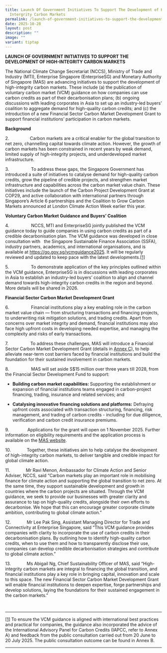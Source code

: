 ```yaml
---
title: Launch Of Government Initiatives To Support The Development of High
  Intergrity Carbon Markets
permalink: /launch-of-government-initiatives-to-support-the-development-of-high-intergrity-carbon-markets/
date: 2025-10-28
layout: post
description: ""
image: ""
variant: tiptap
---
```

<p><strong>LAUNCH OF GOVERNMENT INITIATIVES TO SUPPORT THE DEVELOPMENT OF HIGH-INTEGRITY CARBON MARKETS</strong>
</p>
<p>The National Climate Change Secretariat (NCCS), Ministry of Trade and
Industry (MTI), Enterprise Singapore (EnterpriseSG) and Monetary Authority
of Singapore (MAS) are advancing initiatives to support the development
of high-integrity carbon markets. These include (a) the publication of
voluntary carbon market (VCM) guidance on how companies can use carbon
credits as part of their decarbonisation plans; (b) ongoing discussions
with leading corporates in Asia to set up an industry-led buyers’ coalition
to aggregate demand for high-quality carbon credits; and (c) the introduction
of a new Financial Sector Carbon Market Development Grant to support financial
institutions’ participation in carbon markets.</p>
<p><strong>Background</strong>
</p>
<p>2.&nbsp;&nbsp;&nbsp;&nbsp;&nbsp;&nbsp;&nbsp;&nbsp;&nbsp;&nbsp;&nbsp;&nbsp;&nbsp;&nbsp;&nbsp;&nbsp;
Carbon markets are a critical enabler for the global transition to net
zero, channelling capital towards climate action. However, the growth of
carbon markets has been constrained in recent years by weak demand, limited
supply of high-integrity projects, and underdeveloped market infrastructure.</p>
<p>3.&nbsp;&nbsp;&nbsp;&nbsp;&nbsp;&nbsp;&nbsp;&nbsp;&nbsp;&nbsp;&nbsp;&nbsp;&nbsp;&nbsp;&nbsp;&nbsp;&nbsp;
To address these gaps, the Singapore Government has introduced a suite
of initiatives to catalyse demand for high-quality carbon credits, grow
the pipeline of credible projects, and strengthen market infrastructure
and capabilities across the carbon market value chain. These initiatives
include the launch of the Carbon Project Development Grant at COP29, and
active collaboration with international partners through Singapore’s Article
6 partnerships and the Coalition to Grow Carbon Markets announced at London
Climate Action Week earlier this year.</p>
<p><strong>Voluntary Carbon Market Guidance and Buyers’ Coalition</strong>
</p>
<p>4.&nbsp;&nbsp;&nbsp;&nbsp;&nbsp;&nbsp;&nbsp;&nbsp;&nbsp;&nbsp;&nbsp;&nbsp;&nbsp;&nbsp;&nbsp;&nbsp;&nbsp;
NCCS, MTI and EnterpriseSG jointly published the VCM guidance today to
guide companies in using carbon credits as part of a credible decarbonisation
plan. The VCM guidance was developed in close consultation with &nbsp;&nbsp;the
Singapore Sustainable Finance Association (SSFA), industry partners, academics,
and international organisations, and is available at <a href="https://go.gov.sg/vcmguidance2025" rel="noopener noreferrer nofollow" target="_blank">https://go.gov.sg/vcmguidance2025</a>.
It will be regularly reviewed and updated to keep pace with the latest
developments.<a href="#_ftn1" rel="noopener noreferrer nofollow" target="_blank">[1]</a>
</p>
<p>5.&nbsp;&nbsp;&nbsp;&nbsp;&nbsp;&nbsp;&nbsp;&nbsp;&nbsp;&nbsp;&nbsp;&nbsp;&nbsp;&nbsp;&nbsp;&nbsp;&nbsp;
To demonstrate application of the key principles outlined within the VCM
guidance, EnterpriseSG is in discussions with leading corporates in Asia
to establish an industry-led buyers’ coalition to align and channel demand
towards high-integrity carbon credits in the region and beyond. More details
will be shared in 2026.</p>
<p><strong>Financial Sector Carbon Market Development Grant</strong>
</p>
<p>6.&nbsp;&nbsp;&nbsp;&nbsp;&nbsp;&nbsp;&nbsp;&nbsp;&nbsp;&nbsp;&nbsp;&nbsp;&nbsp;&nbsp;&nbsp;&nbsp;&nbsp;
Financial institutions play a key enabling role in the carbon market value
chain — from structuring transactions and financing projects, to underwriting
risk mitigation solutions, and trading credits. Apart from concerns over
market integrity and demand, financial institutions may also face high
upfront costs in developing needed expertise, and managing the complexity
and risks of early transactions.</p>
<p>7.&nbsp;&nbsp;&nbsp;&nbsp;&nbsp;&nbsp;&nbsp;&nbsp;&nbsp;&nbsp;&nbsp;&nbsp;&nbsp;&nbsp;&nbsp;&nbsp;&nbsp;
To address these challenges, MAS will introduce a Financial Sector Carbon
Market Development Grant (details in <u>Annex C</u>), to help alleviate
near-term cost barriers faced by financial institutions and build the foundation
for their sustained involvement in carbon markets.</p>
<p>8.&nbsp;&nbsp;&nbsp;&nbsp;&nbsp;&nbsp;&nbsp;&nbsp;&nbsp;&nbsp;&nbsp;&nbsp;&nbsp;&nbsp;&nbsp;&nbsp;&nbsp;
MAS will set aside S$15 million over three years till 2028, from the Financial
Sector Development Fund to support:</p>
<ul data-tight="true" class="tight">
<li>
<p><strong>Building carbon market capabilities: </strong>Supporting the establishment
or expansion of financial institutions teams engaged in carbon-project
financing, trading, insurance and related services; and</p>
</li>
<li>
<p><strong>Catalysing innovative financing solutions and platforms:</strong> Defraying
upfront costs associated with transaction structuring, financing, risk
management, and trading of carbon credits - including for due diligence,
verification and carbon credit insurance premiums.</p>
</li>
</ul>
<p>9.&nbsp;&nbsp;&nbsp;&nbsp;&nbsp;&nbsp;&nbsp;&nbsp;&nbsp;&nbsp;&nbsp;&nbsp;&nbsp;&nbsp;&nbsp;Applications
for the grant will open on 1 November 2025. Further information on eligibility
requirements and the application process is available on the <a href="https://go.gov.sg/financial-sector-carbon-market" rel="noopener noreferrer nofollow" target="_blank">MAS website</a>.
&nbsp;</p>
<p>10.&nbsp;&nbsp;&nbsp;&nbsp;&nbsp;&nbsp;&nbsp;&nbsp;&nbsp;&nbsp;&nbsp;&nbsp;
Together, these initiatives aim to help catalyse the development of high-integrity
carbon markets, to deliver tangible and credible impact for global climate
action.</p>
<p>11.&nbsp;&nbsp;&nbsp;&nbsp;&nbsp;&nbsp;&nbsp;&nbsp;&nbsp;&nbsp;&nbsp;&nbsp;
Mr Ravi Menon, Ambassador for Climate Action and Senior Adviser, NCCS,
said “Carbon markets play an important role in mobilising finance for climate
action and supporting the global transition to net zero. At the same time,
they support sustainable development and growth in countries where the
carbon projects are situated. Through the VCM guidance, we seek to provide
our businesses with greater clarity and assurance to tap on high-quality
credits, alongside their own efforts to decarbonise. We hope that this
can encourage greater corporate climate ambition, contributing to global
climate action.”</p>
<p>12.&nbsp;&nbsp;&nbsp;&nbsp;&nbsp;&nbsp;&nbsp;&nbsp;&nbsp;&nbsp;&nbsp;&nbsp;
Mr Lee Pak Sing, Assistant Managing Director for Trade and Connectivity
at Enterprise Singapore, said “This VCM guidance provides companies with
clarity to incorporate the use of carbon credits in their decarbonisation
plans. By outlining how to identify high-quality carbon credits, when to
use them and how to transparently disclose their use, companies can develop
credible decarbonisation strategies and contribute to global climate action.”</p>
<p>13.&nbsp;&nbsp;&nbsp;&nbsp;&nbsp;&nbsp;&nbsp;&nbsp;&nbsp;&nbsp;&nbsp;&nbsp;
Ms Abigail Ng, Chief Sustainability Officer of MAS, said “High-integrity
carbon markets are integral to financing the global transition, and financial
institutions play a key role in bringing capital, innovation and scale
to this space. The new Financial Sector Carbon Market Development Grant
will enable financial institutions to deepen expertise, forge partnerships
and develop solutions, laying the foundations for their sustained engagement
in the carbon markets.”</p>
<p>
<br>
</p>
<hr>
<p><a href="#_ftnref1" rel="noopener noreferrer nofollow" target="_blank">[1]</a> To
ensure the VCM guidance is aligned with international best practices and
practical for companies, the guidance also incorporated the advice of the
International Advisory Panel for Carbon Credits (IAPCC, refer to Annex
A) and feedback from the public consultation carried out from 20 June to
20 July 2025. The public consultation outcome can be found in Annex B.</p>
<hr>
<p></p>